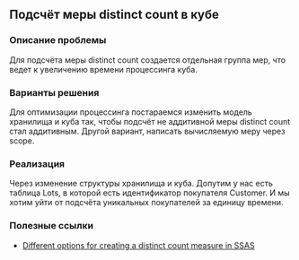 ## Подсчёт меры distinct count в кубе

### Описание проблемы

Для подсчёта меры distinct count создается отдельная группа мер, что ведет к увеличению времени процессинга куба.

### Варианты решения 

Для оптимизации процессинга постараемся изменить модель хранилища и куба так, чтобы подсчёт не аддитивной меры distinct count стал аддитивным. Другой вариант, написать вычисляемую меру через scope.

### Реализация

Через изменение структуры хранилища и куба. Допутим у нас есть таблица Lots, в которой есть идентификатор покупателя Сustomer. И мы хотим уйти от подсчёта уникальных покупателей за единицу времени.





### Полезные ссылки

- [Different options for creating a distinct count measure in SSAS](https://www.mssqltips.com/sqlservertip/3043/different-options-for-creating-a-distinct-count-measure-in-ssas/)  